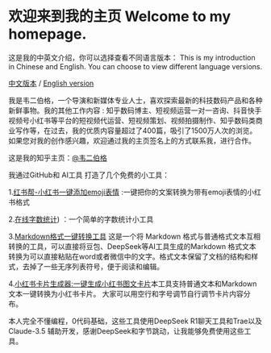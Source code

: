 # 欢迎来到我的主页 Welcome to my homepage.

这是我的中英文介绍，你可以选择查看不同语言版本：
This is my introduction in Chinese and English. You can choose to view different language versions.

[中文版本](README.md) / [English version](README_en.md)

我是韦二伯格，一个导演和新媒体专业人士，喜欢探索最新的科技数码产品和各种新鲜事物。我的其他工作内容 : 知乎数码博主、短视频运营一对一咨询、抖音快手视频号小红书等平台的短视频代运营、短视频策划、视频拍摄制作、知乎数码类商业写作等，在过去，我的优质内容量超过了400篇，吸引了1500万人次的浏览。如果您对我的创作感兴趣，欢迎通过我的主页签名上的方式联系我，进行合作。

这是我的知乎主页：[@韦二伯格](https://www.zhihu.com/people/wei-shi-bo)

我通过GitHub和 AI工具 打造了几个免费的小工具：

1.[红书帮-小红书一键添加emoji表情](https://www.hongshubang.com)  :一键把你的文案转换为带有emoji表情的小红书格式

2.[在线字数统计](https://weierboge.github.io/zishutongji/)) ：一个简单的字数统计小工具

3.[Markdown格式一键转换工具](https://weierboge.github.io/markdowntool/) 这是一个将 Markdown 格式与普通格式文本互相转换的工具，可以直接将豆包、DeepSeek等AI工具生成的Markdown 格式文本转换为可以直接粘贴在word或者微信中的文字。格式文本保留了文档的结构和样式，去掉了一些无序列表符号，便于阅读和编辑。 

4.[小红书卡片生成器:一键生成小红书图文卡片](https://weierboge.github.io/Redbookcard/)本工具支持普通文本和Markdown文本一键转换为小红书卡片。 
大家可以用空行和字号调节自行调节卡片内容分布。


本人完全不懂编程，0代码基础，这些工具使用DeepSeek R1聊天工具和Trae以及Claude-3.5 辅助开发，感谢DeepSeek和字节跳动，让我能够免费使用这些工具。

